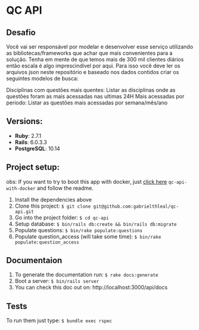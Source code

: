# QC API

## Desafio
Você vai ser responsável por modelar e desenvolver esse serviço utilizando as bibliotecas/frameworks que achar que mais convenientes para a solução. Tenha em mente de que temos mais de 300 mil clientes diários então escala é algo imprescindível por aqui. Para isso você deve ler os arquivos json neste repositório e baseado nos dados contidos criar os seguintes modelos de busca:

Disciplinas com questões mais quentes: Listar as disciplinas onde as questões foram as mais acessadas nas ultimas 24H
Mais acessadas por periodo: Listar as questões mais acessadas por semana/mês/ano

## Versions:
* **Ruby**: 2.7.1
* **Rails**: 6.0.3.3
* **PostgreSQL**: 10.14

## Project setup:

obs: If you want to try to boot this app with docker, just [click here](https://github.com/gabrielthleal/qc-api/tree/qc-api-with-docker) `qc-api-with-docker` and follow the readme.

1. Install the dependencies above
2. Clone this project: `$ git clone git@github.com:gabrielthleal/qc-api.git`
3. Go into the project folder: `$ cd qc-api`
4. Setup database: `$ bin/rails db:create && bin/rails db:migrate`
5. Populate questions: `$ bin/rake populate:questions`
6. Populate question_access (will take some time): `$ bin/rake populate:question_access`

## Documentaion
1. To generate the documentation run: `$ rake docs:generate`
2. Boot a server: `$ bin/rails server`
2. You can check this doc out on: http://localhost:3000/api/docs


## Tests
To run them just type: `$ bundle exec rspec`

